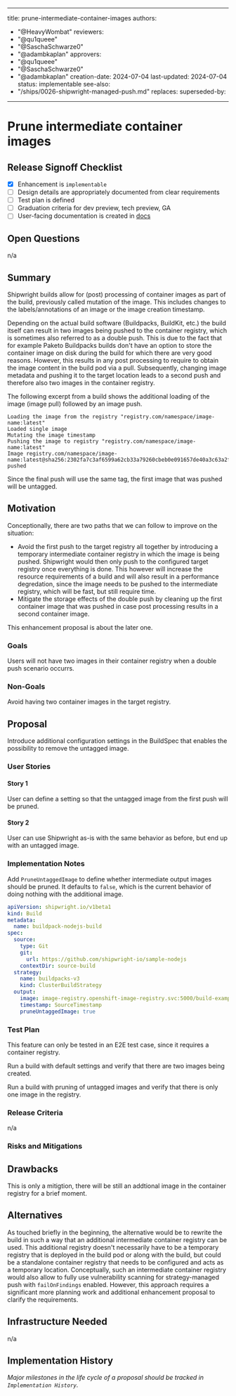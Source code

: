 <!--
Copyright The Shipwright Contributors

SPDX-License-Identifier: Apache-2.0
-->

---
title: prune-intermediate-container-images
authors:
  - "@HeavyWombat"
reviewers:
  - "@qu1queee"
  - "@SaschaSchwarze0"
  - "@adambkaplan"
approvers:
  - "@qu1queee"
  - "@SaschaSchwarze0"
  - "@adambkaplan"
creation-date: 2024-07-04
last-updated: 2024-07-04
status: implementable
see-also:
  - "/ships/0026-shipwright-managed-push.md"
replaces:
superseded-by:
---

# Prune intermediate container images

## Release Signoff Checklist

- [X] Enhancement is `implementable`
- [ ] Design details are appropriately documented from clear requirements
- [ ] Test plan is defined
- [ ] Graduation criteria for dev preview, tech preview, GA
- [ ] User-facing documentation is created in [docs](/docs/)

## Open Questions

n/a

## Summary

Shipwright builds allow for (post) processing of container images as part of the build, previously called mutation of the image. This includes changes to the labels/annotations of an image or the image creation timestamp.

Depending on the actual build software (Buildpacks, BuildKit, etc.) the build itself can result in two images being pushed to the container registry, which is sometimes also referred to as a double push. This is due to the fact that for example Paketo Buildpacks builds don't have an option to store the container image on disk during the build for which there are very good reasons. However, this results in any post processing to require to obtain the image content in the build pod via a pull. Subsequently, changing image metadata and pushing it to the target location leads to a second push and therefore also two images in the container registry.

The following excerpt from a build shows the additional loading of the image (image pull) followed by an image push.

```text
Loading the image from the registry "registry.com/namespace/image-name:latest"
Loaded single image
Mutating the image timestamp
Pushing the image to registry "registry.com/namespace/image-name:latest"
Image registry.com/namespace/image-name:latest@sha256:2302fa7c3af6599a62cb33a79260cbeb0e091657de40a3c63a2f3633dd455874 pushed
```

Since the final push will use the same tag, the first image that was pushed will be untagged.

## Motivation

Conceptionally, there are two paths that we can follow to improve on the situation:

- Avoid the first push to the target registry all together by introducing a temporary intermediate container registry in which the image is being pushed. Shipwright would then only push to the configured target registry once everything is done. This however will increase the resource requirements of a build and will also result in a performance degredation, since the image needs to be pushed to the intermediate registry, which will be fast, but still require time.
- Mitigate the storage effects of the double push by cleaning up the first container image that was pushed in case post processing results in a second container image.

This enhancement proposal is about the later one.

### Goals

Users will not have two images in their container registry when a double push scenario occurrs.

### Non-Goals

Avoid having two container images in the target registry.

## Proposal

Introduce additional configuration settings in the BuildSpec that enables the possibility to remove the untagged image.

### User Stories

#### Story 1

User can define a setting so that the untagged image from the first push will be pruned.

#### Story 2

User can use Shipwright as-is with the same behavior as before, but end up with an untagged image.

### Implementation Notes

Add `PruneUntaggedImage` to define whether intermediate output images should be pruned. It defaults to `false`, which is the current behavior of doing nothing with the additional image.

```yaml
apiVersion: shipwright.io/v1beta1
kind: Build
metadata:
  name: buildpack-nodejs-build
spec:
  source:
    type: Git
    git:
      url: https://github.com/shipwright-io/sample-nodejs
    contextDir: source-build
  strategy:
    name: buildpacks-v3
    kind: ClusterBuildStrategy
  output:
    image: image-registry.openshift-image-registry.svc:5000/build-examples/taxi-app
    timestamp: SourceTimestamp
    pruneUntaggedImage: true
```

### Test Plan

This feature can only be tested in an E2E test case, since it requires a container registry.

Run a build with default settings and verify that there are two images being created.

Run a build with pruning of untagged images and verify that there is only one image in the registry.

### Release Criteria

n/a

### Risks and Mitigations

## Drawbacks

This is only a mitigtion, there will be still an addtional image in the container registry for a brief moment.

## Alternatives

As touched briefly in the beginning, the alternative would be to rewrite the build in such a way that an additional intermediate container registry can be used. This additional registry doesn't necessarily have to be a temporary registry that is deployed in the build pod or along with the build, but could be a standalone container registry that needs to be configured and acts as a temporary location. Conceptually, such an intermediate container registry would also allow to fully use vulnerability scanning for strategy-managed push with `failOnFindings` enabled. However, this approach requires a significant more planning work and additional enhancement proposal to clarify the requirements.

## Infrastructure Needed

n/a

## Implementation History

_Major milestones in the life cycle of a proposal should be tracked in `Implementation History`._
